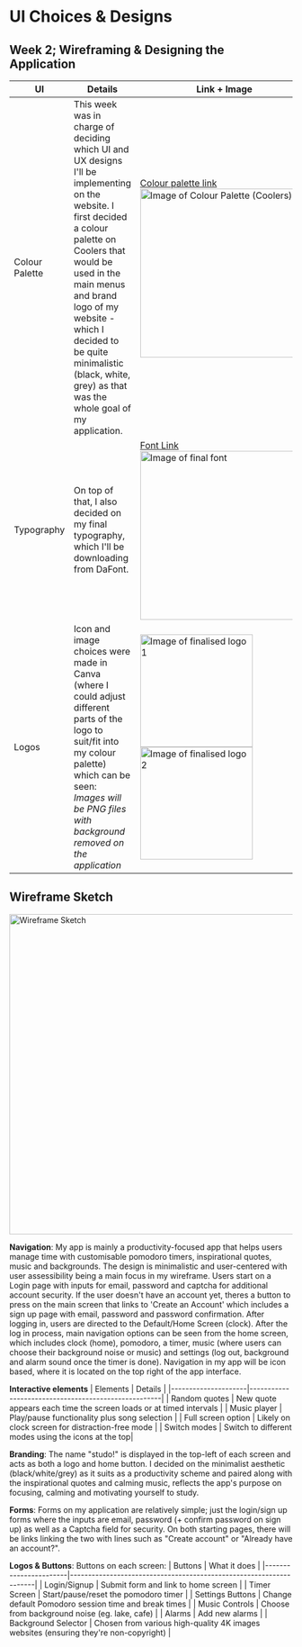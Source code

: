 # UI Choices & Designs
## Week 2; Wireframing & Designing the Application

| UI       | Details | Link + Image |
|----------------|-------------|------------|
| Colour Palette | This week was in charge of deciding which UI and UX designs I'll be implementing on the website. I first decided a colour palette on Coolers that would be used in the main menus and brand logo of my website - which I decided to be quite minimalistic (black, white, grey) as that was the whole goal of my application. | [Colour palette link](https://coolors.co/fffcf2-ccc5b9-403d39-252422)<br><img width="300" alt="Image of Colour Palette (Coolers)" src="https://github.com/user-attachments/assets/69d6dbc0-5118-41bc-97f6-fb78de170961" /> |
| Typography     | On top of that, I also decided on my final typography, which I'll be downloading from DaFont. | [Font Link](https://www.dafont.com/super-frosting.font)<br><img width="300" alt="Image of final font" src="https://github.com/user-attachments/assets/435bf111-968c-40c4-ab76-914b645ce284" /> |
| Logos          | Icon and image choices were made in Canva (where I could adjust different parts of the logo to suit/fit into my colour palette) which can be seen:<br>*Images will be PNG files with background removed on the application* | <img width="200" alt="Image of finalised logo 1" src="https://github.com/user-attachments/assets/fbc71401-258e-44bc-9a42-acd137c89158" /><br><img width="200" alt="Image of finalised logo 2" src="https://github.com/user-attachments/assets/f2194246-6be5-408c-bdd3-81a4fc124f66" /> |


## Wireframe Sketch
<img width="935" height="569" alt="Wireframe Sketch" src="https://github.com/user-attachments/assets/a1e4dd3e-a052-4aea-b708-c6ece0696b68" />

**Navigation**: My app is mainly a productivity-focused app that helps users manage time with customisable pomodoro timers, inspirational quotes, music and backgrounds. The design is minimalistic and user-centered with user assessibility being a main focus in my wireframe. Users start on a Login page with inputs for email, password and captcha for additional account security. If the user doesn't have an account yet, theres a button to press on the main screen that links to 'Create an Account' which includes a sign up page with email, password and password confirmation. After logging in, users are directed to the Default/Home Screen (clock). After the log in process, main navigation options can be seen from the home screen, which includes clock (home), pomodoro, a timer, music (where users can choose their background noise or music) and settings (log out, background and alarm sound once the timer is done). Navigation in my app will be icon based, where it is located on the top right of the app interface.

**Interactive elements** 
| Elements             | Details                                         |
|---------------------|-----------------------------------------------------|
| Random quotes       | New quote appears each time the screen loads or at timed intervals |
| Music player        | Play/pause functionality plus song selection       |
| Full screen option  | Likely on clock screen for distraction-free mode    |
| Switch modes        | Switch to different modes using the icons at the top|


**Branding**: The name "studo!" is displayed in the top-left of each screen and acts as both a logo and home button. I decided on the minimalist aesthetic (black/white/grey) as it suits as a productivity scheme and paired along with the inspirational quotes and calming music, reflects the app's purpose on focusing, calming and motivating yourself to study.

**Forms**: Forms on my application are relatively simple; just the login/sign up forms where the inputs are email, password (+ confirm password on sign up) as well as a Captcha field for security. On both starting pages, there will be links linking the two with lines such as "Create account" or "Already have an account?".

**Logos & Buttons**: 
Buttons on each screen:
| Buttons               | What it does                                                        |
|-----------------------|--------------------------------------------------------------------|
| Login/Signup  | Submit form and link to home screen                              |
| Timer Screen    | Start/pause/reset the pomodoro timer                                |
| Settings Buttons       | Change default Pomodoro session time and break times |
| Music Controls        | Choose from background noise (eg. lake, cafe)                   |
| Alarms                | Add new alarms                                                    |
| Background Selector   | Chosen from various high-quality 4K images websites (ensuring they're non-copyright)                |


